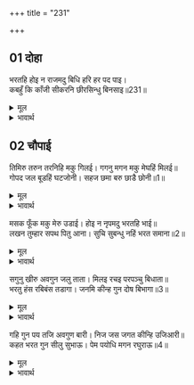 +++
title = "231"

+++


## 01 दोहा
भरतहि होइ न राजमदु बिधि हरि हर पद पाइ।  
कबहुँ कि काँजी सीकरनि छीरसिन्धु बिनसाइ॥231॥  

<details><summary>मूल</summary>

भरतहि होइ न राजमदु बिधि हरि हर पद पाइ।  
कबहुँ कि काँजी सीकरनि छीरसिन्धु बिनसाइ॥231॥  
</details>

<details><summary>भावार्थ</summary>

(अयोध्या के राज्य की तो बात ही क्या है) ब्रह्मा, विष्णु और महादेव का पद पाकर भी भरत को राज्य का मद नहीं होने का! क्या कभी काँजी की बूँदों से क्षीरसमुद्र नष्ट हो सकता (फट सकता) है?॥231॥  
</details>





## 02 चौपाई
तिमिरु तरुन तरनिहि मकु गिलई। गगनु मगन मकु मेघहिं मिलई॥  
गोपद जल बूडहिं घटजोनी। सहज छमा बरु छाडै छोनी॥1॥  

<details><summary>मूल</summary>

तिमिरु तरुन तरनिहि मकु गिलई। गगनु मगन मकु मेघहिं मिलई॥  
गोपद जल बूडहिं घटजोनी। सहज छमा बरु छाडै छोनी॥1॥  
</details>

<details><summary>भावार्थ</summary>

अन्धकार चाहे तरुण (मध्याह्न के) सूर्य को निगल जाए। आकाश चाहे बादलों में समाकर मिल जाए। गो के खुर इतने जल में अगस्त्यजी डूब जाएँ और पृथ्वी चाहे अपनी स्वाभाविक क्षमा (सहनशीलता) को छोड दे॥1॥  
</details>

मसक फूँक मकु मेरु उडाई। होइ न नृपमदु भरतहि भाई॥  
लखन तुम्हार सपथ पितु आना। सुचि सुबन्धु नहिं भरत समाना॥2॥  

<details><summary>मूल</summary>

मसक फूँक मकु मेरु उडाई। होइ न नृपमदु भरतहि भाई॥  
लखन तुम्हार सपथ पितु आना। सुचि सुबन्धु नहिं भरत समाना॥2॥  
</details>

<details><summary>भावार्थ</summary>

मच्छर की फूँक से चाहे सुमेरु उड जाए, परन्तु हे भाई! भरत को राजमद कभी नहीं हो सकता। हे लक्ष्मण! मैं तुम्हारी शपथ और पिताजी की सौगन्ध खाकर कहता हूँ, भरत के समान पवित्र और उत्तम भाई संसार में नहीं है॥2॥  
</details>

सगुनु खीरु अवगुन जलु ताता। मिलइ रचइ परपञ्चु बिधाता॥  
भरतु हंस रबिबंस तडागा। जनमि कीन्ह गुन दोष बिभागा॥3॥  

<details><summary>मूल</summary>

सगुनु खीरु अवगुन जलु ताता। मिलइ रचइ परपञ्चु बिधाता॥  
भरतु हंस रबिबंस तडागा। जनमि कीन्ह गुन दोष बिभागा॥3॥  
</details>

<details><summary>भावार्थ</summary>

हे तात! गुरु रूपी दूध और अवगुण रूपी जल को मिलाकर विधाता इस दृश्य प्रपञ्च (जगत्‌) को रचता है, परन्तु भरत ने सूर्यवंश रूपी तालाब में हंस रूप जन्म लेकर गुण और दोष का विभाग कर दिया (दोनों को अलग-अलग कर दिया)॥3॥  
</details>

गहि गुन पय तजि अवगुण बारी। निज जस जगत कीन्हि उजिआरी॥  
कहत भरत गुन सीलु सुभाऊ। पेम पयोधि मगन रघुराऊ॥4॥  

<details><summary>मूल</summary>

गहि गुन पय तजि अवगुण बारी। निज जस जगत कीन्हि उजिआरी॥  
कहत भरत गुन सीलु सुभाऊ। पेम पयोधि मगन रघुराऊ॥4॥  
</details>

<details><summary>भावार्थ</summary>

गुणरूपी दूध को ग्रहण कर और अवगुण रूपी जल को त्यागकर भरत ने अपने यश से जगत्‌ में उजियाला कर दिया है। भरतजी के गुण, शील और स्वभाव को कहते-कहते श्री रघुनाथजी प्रेमसमुद्र में मग्न हो गए॥4॥  
</details>

